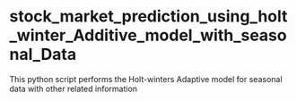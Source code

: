 # stock_market_prediction_using_holt_winter_Additive_model_with_seasonal_Data
This python script performs the Holt-winters Adaptive model for seasonal data with other related information

